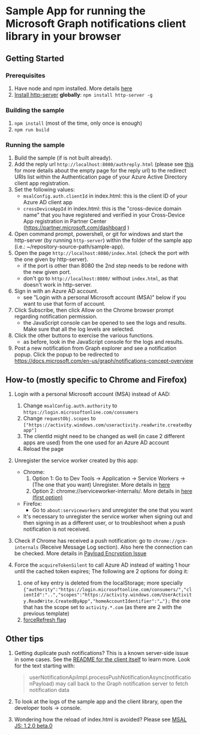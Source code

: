 # Sample App for running the Microsoft Graph notifications client library in your browser

## Getting Started

### Prerequisites

1. Have node and npm installed. More details [here](https://www.npmjs.com/get-npm)
2. [Install http-server](https://www.npmjs.com/package/http-server#installing-globally) **globally**: ``npm install http-server -g``

### Building the sample
1. ``npm install`` (most of the time, only once is enough)
1. ``npm run build``

### Running the sample
1. Build the sample (if is not built already).
1. Add the reply url ``http://localhost:8080/authreply.html`` (please see [this](https://github.com/AzureAD/microsoft-authentication-library-for-js/wiki/MSAL-JS:-1.2.0-beta.0#feature-iframes-support-and-performance-enhancements) for more details about the empty page for the reply url) to the redirect URIs list within the Authentication page of your Azure Active Directory client app registration.
1. Set the following values:
   - ``msalConfig.auth.clientId`` in index.html: this is the client ID of your Azure AD client app
   - `crossDeviceAppId` in index.html: this is the "cross-device domain name" that you have registered
     and verified in your Cross-Device App registration in Partner Center (https://partner.microsoft.com/dashboard )
1. Open command prompt, powershell, or git for windows and start the http-server (by running ``http-server``) within the folder of the sample app (i.e.: ~/repository-source-path/sample-app).
1. Open the page ``http://localhost:8080/index.html`` (check the port with the one given by http-server).
   - if the port is other than 8080 the 2nd step needs to be redone with the new given port. 
   - don't go to `http://localhost:8080/` without `index.html`, as that doesn't work
     in http-server.
1. Sign in with an Azure AD account.
   - see "Login with a personal Microsoft account (MSA)" below if you want to use that
     form of account.
1. Click Subscribe, then click Allow on the Chrome browser prompt regarding notification permission.
   - the JavaScript console can be opened to see the logs and results. Make sure that all the log levels are selected.
1. Click the other buttons to exercise the various functions.
   - as before, look in the JavaScript console for the logs and results.
1. Post a new notification from Graph explorer and see a notification popup. Click the popup to be redirected to https://docs.microsoft.com/en-us/graph/notifications-concept-overview

## How-to (mostly specific to Chrome and Firefox)
1. Login with a personal Microsoft account (MSA) instead of AAD:
   1. Change ``msalConfig.auth.authority`` to ``https://login.microsoftonline.com/consumers``
   1. Change ``requestObj.scopes`` to ``["https://activity.windows.com/useractivity.readwrite.createdbyapp"]``
   1. The clientId might need to be changed as well (in case 2 different apps are used) from the one used for an Azure AD account
   1. Reload the page

1. Unregister the service worker created by this app:
   - Chrome:
      1. Option 1: Go to Dev Tools -> Application -> Service Workers -> (The one that you want) Unregister. More details in [here](https://stackoverflow.com/a/41907900)
      2. Option 2: chrome://serviceworker-internals/. More details in [here (first option)](https://stackoverflow.com/a/47515250)
    - Firefox:
        - Go to ``about:serviceworkers`` and unregister the one that you want
    - It's necessary to unregister the service worker when signing out and then signing in as a different user, or to troubleshoot when a push notification is not received.

1. Check if Chrome has received a push notification: go to ``chrome://gcm-internals`` (Receive Message Log section). Also here the connection can be checked. More details in [Payload Encryption Issue](https://developers.google.com/web/fundamentals/push-notifications/common-issues-and-reporting-bugs#payload_encryption_issue)

1. Force the ``acquireTokenSilent`` to call Azure AD instead of waiting 1 hour until the cached token expires; The following are 2 options for doing it:
   1. one of key entry is deleted from the localStorage; more specially ``{"authority":"https://login.microsoftonline.com/consumers/","clientId":"..","scopes":"https://activity.windows.com/UserActivity.ReadWrite.CreatedByApp","homeAccountIdentifier":"…"};`` the one that has the scope set to ``activity.*.com`` (as there are 2 with the previous template)
   2. [forceRefresh flag](https://www.npmjs.com/package/msal#forcerefresh-to-skip-cache)

## Other tips

1. Getting duplicate push notifications? This is a known server-side issue in some cases.
   See the [README for the client itself](https://www.npmjs.com/package/@microsoft/user-notifications-client) to learn more. Look for the text starting with:
   > userNotificationApiImpl.processPushNotificationAsync(notificationPayload) may call back to the Graph notification server to fetch notification data

1. To look at the logs of the sample app and the client library, open the developer tools -> console.

1. Wondering how the reload of index.html is avoided? Please see [MSAL JS: 1.2.0 beta.0](https://github.com/AzureAD/microsoft-authentication-library-for-js/wiki/MSAL-JS:-1.2.0-beta.0)

